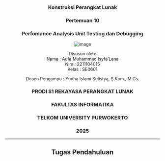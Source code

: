 <div align="center">

### Konstruksi Perangkat Lunak

### Pertemuan 10
### Perfomance Analysis Unit Testing dan Debugging 

![image](https://github.com/user-attachments/assets/2948daec-1e7a-4765-8f23-df638a387c87)

Disusun oleh:  
Nama : Aufa Muhammad Isyfa’Lana  
Nim : 2211104015  
Kelas : SE0601

Dosen Pengampu : 
Yudha Islami Sulistya, S.Kom., M.Cs. 

### PRODI S1 REKAYASA PERANGKAT LUNAK  
### FAKULTAS INFORMATIKA  
### TELKOM UNIVERSITY PURWOKERTO  
### 2025

</div>

---
<div align="center">

## Tugas Pendahuluan

</div>